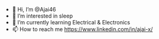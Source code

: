 - 👋 Hi, I’m @Ajai46
- 👀 I’m interested in sleep
- 🌱 I’m currently learning Electrical & Electronics
- 📫 How to reach me https://www.linkedin.com/in/ajai-x/


<!---
Ajai46/Ajai46 is a ✨ special ✨ repository because its `README.md` (this file) appears on your GitHub profile.
You can click the Preview link to take a look at your changes.
--->
